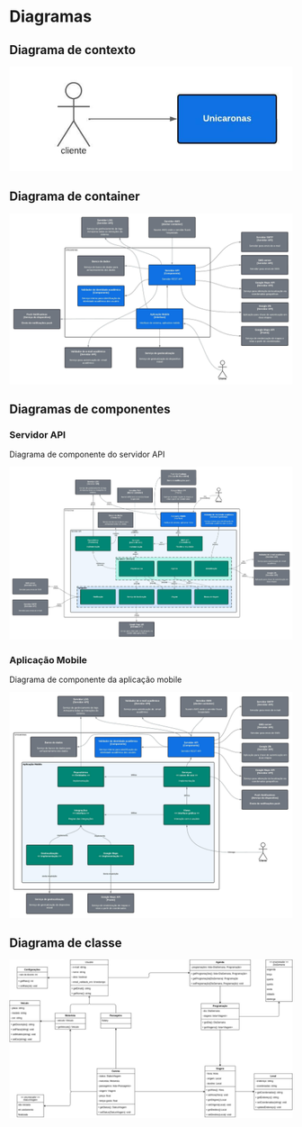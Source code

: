 # Diagramas

## Diagrama de contexto

![Diagrama de contexto](diagramas/contexto.jpeg)

## Diagrama de container

![Diagrama de container](diagramas/container.jpeg)

## Diagramas de componentes

### Servidor API

Diagrama de componente do servidor API

![Diagrama de componente do servidor API](diagramas/componente_servidor.jpeg)


### Aplicação Mobile

Diagrama de componente da aplicação mobile

![Diagrama de componente da aplicação mobile](diagramas/componente_mobile.jpeg)

## Diagrama de classe

![Diagrama de componente da aplicação mobile](diagramas/diagrama_de_classe.jpg)
